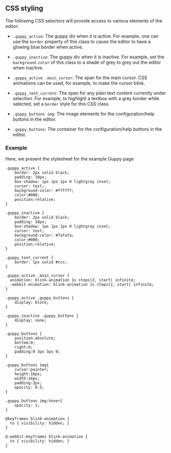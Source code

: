 ## CSS styling

The following CSS selectors will provide access to various elements of the editor:

* `.guppy_active`: The guppy div when it is active.  For example, one
  can use the `border` property of this class to cause the editor to
  have a glowing blue border when active.

* `.guppy_inactive`: The guppy div when it is inactive.  For example,
  set the `background-color` of this class to a shade of grey to grey
  out the editor when inactive.

* `.guppy_active .main_cursor`: The span for the main cursor.  CSS
  animations can be used, for example, to make the cursor blink.

* `.guppy_text_current`: The span for any plain text content currently
  under selection.  For example, to highlight a textbox with a grey
  border while selected, set a `border` style for this CSS class.

* `.guppy_buttons img`: The image elements for the configuration/help
  buttons in the editor.

* `.guppy_buttons`: The container for the configuration/help buttons
  in the editor.


### Example

Here, we present the stylesheet for the example Guppy page

```
.guppy_active {
    border: 2px solid black;
    padding: 10px;
    box-shadow: 1px 1px 1px 0 lightgray inset;
    cursor: text;
    background-color: #ffffff;
    color:#000;
    position:relative;
}

.guppy_inactive {
    border: 2px solid black;
    padding: 10px;
    box-shadow: 1px 1px 1px 0 lightgray inset;
    cursor: text;
    background-color: #fafafa;
    color:#000;
    position:relative;
}

.guppy_text_current {
    border: 1px solid #ccc;
}

.guppy_active .main_cursor {
  animation: blink-animation 1s steps(2, start) infinite;
  -webkit-animation: blink-animation 1s steps(2, start) infinite;
}

.guppy_active .guppy_buttons {
    display: block;
}

.guppy_inactive .guppy_buttons {
    display: none;
}

.guppy_buttons {
    position:absolute;
    bottom:0;
    right:0;
    padding:0 3px 3px 0;
}

.guppy_buttons img{
    cursor:pointer;
    height:16px;
    width:16px;
    padding:3px;
    opacity: 0.5;
}

.guppy_buttons img:hover{
    opacity: 1;
}

@keyframes blink-animation {
  to { visibility: hidden; }
}

@-webkit-keyframes blink-animation {
  to { visibility: hidden; }
}
```

